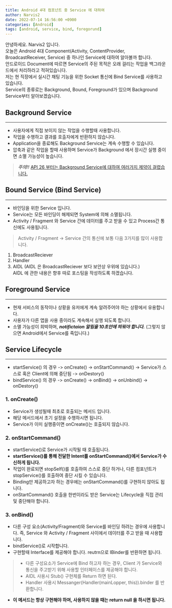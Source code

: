 ```yaml
---
title: Android 4대 컴포넌트 중 Service 에 대하여 
author: Narvis2
date: 2022-07-14 16:56:00 +0900
categories: [Android]
tags: [android, service, bind, foregorund]
---
```


안녕하세요. Narvis2 입니다.  
오늘은 Android 4대 Component(Activity, ContentProvider, BroadcastReceiver, Service) 중 하나인 Service에 대하여 알아볼까 합니다.  
안드로이드 Document에 따르면 Service의 주된 목적은 오래 걸리는 작업을 백그라운드에서 처리하라고 적혀있습니다.  
저는 현 직장에서 실시간 채팅 기능을 위한 Socket 통신에 Bind Service를 사용하고 있습니다.  
Service의 종류로는 Background, Bound, Foreground가 있으며 Background Service부터 알아보겠습니다. 

## Background Service
---
- 사용자에게 직접 보이지 않는 작업을 수행할때 사용합니다. 
- 작업을 수행하고 결과를 호출자에게 반환하지 않습니다.
- Application을 종료해도 Background Service는 계속 수행할 수 있습니다.
- 압축과 같은 작업을 할때 사용하며 Service가 Background 에서 장시간 실행 중이면 소멸 가능성이 높습니다.
> **_주의!!_** [API 26 부터는 Background Service에 대하여 여러가지 제약이 걸렸습니다.](https://developer.android.com/about/versions/oreo/background)  

## Bound Service (Bind Service)
---
- 바인딩을 위한 Service 입니다. 
- Service는 모든 바인딩이 해제되면 System에 의해 소멸됩니다.
- Activity / Fragment 와 Service 간에 데이터를 주고 받을 수 있고 Process간 통신에도 사용됩니다.
> Activity / Fragment -> Service 간의 통신에 보통 다음 3가지를 많이 사용합니다.  
1. BroadcastReciever
2. Handler
3. AIDL (AIDL 은 BroadcastReciever 보다 보안상 우위에 있습니다.)  
AIDL 에 관한 내용은 향후 따로 포스팅을 작성하도록 하겠습니다.

## Foreground Service
---
- 현재 서비스의 동작이나 상황을 유저에게 계속 알려주어야 하는 상황에서 유용합니다.
- 사용자가 다른 앱을 사용 중이라도 계속해서 실행 되도록 합니다.
- 소멸 가능성이 희박하며, **_notifictaion 알림을 10초안에 띄워야 합니다._** (그렇지 않으면 Android에서 Service를 죽입니다.)

## Service Lifecycle
---
- startService() 의 경우 -> onCreate() -> onStartCommand() -> Service가 스스로 혹은 Client에 의해 중단됨 -> onDestory()
- bindService() 의 경우 -> onCreate() -> onBind() -> onUnbind() -> onDestory()  
### 1. onCreate()
  - Service가 생성될때 최초로 호출되는 메서드 입니다.
  - 해당 메서드에서 초기 설정을 수행하시면 됩니다.
  - Service가 이미 실행중이면 onCreate()는 호출되지 않습니다.
  
  ### 2. onStartCommand()
  - startService()로 Service가 시작될 때 호출됩니다.
  - **startService()를 통해 전달한 Intent를 onStartCommand()에서 Service가 수신하게 됩니다.**
  - 작업이 완료되면 stopSelf()를 호출하여 스스로 중단 하거나, 다른 컴포넌트가 stopService()를 호출하여 중단 시킬 수 있습니다.
  - Binding만 제공하고자 하는 경우에는 onStartCommand()를 구현하지 않아도 됩니다.
  - onStartCommand() 호출을 한번이라도 받은 Service는 Lifecycle을 직접 관리 및 중단해야 합니다.

  ### 3. onBind()
  - 다른 구성 요소(Activity/Fragment)와 Service를 바인딩 하려는 경우에 사용합니다. 즉, Service 와 Activity / Fragment 사이에서 데이터를 주고 받을 때 사용합니다.
  - bindService()로 시작합니다.
  - 구현할때 Interface를 제공해야 합니다. reutrn으로 IBinder를 반환하면 됩니다.
  > - 다른 구성요소가 Service에 Bind 하고자 하는 경우, Client 가 Service와 통신을 주고받기 위해 사용할 인터페이스를 제공해야 합니다.
  > - AIDL 사용시 Stub() 구현체를 Return 하면 된다.
  > - Handler 사용시 Messanger(Handler(mainLopper, this)).binder 를 반환합니다.
  - **이 메서드는 항상 구현해야 하며, 사용하지 않을 때는 return null 을 하시면 됩니다.**
